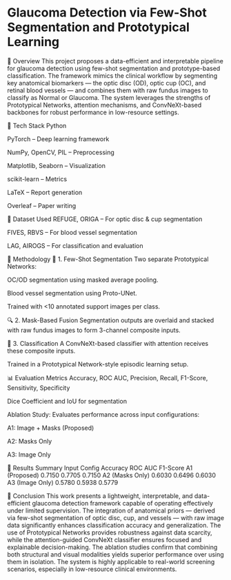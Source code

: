 # Glaucoma Detection via Few-Shot Segmentation and Prototypical Learning


📌 Overview
This project proposes a data-efficient and interpretable pipeline for glaucoma detection using few-shot segmentation and prototype-based classification. The framework mimics the clinical workflow by segmenting key anatomical biomarkers — the optic disc (OD), optic cup (OC), and retinal blood vessels — and combines them with raw fundus images to classify as Normal or Glaucoma. The system leverages the strengths of Prototypical Networks, attention mechanisms, and ConvNeXt-based backbones for robust performance in low-resource settings.

🧰 Tech Stack
Python

PyTorch – Deep learning framework

NumPy, OpenCV, PIL – Preprocessing

Matplotlib, Seaborn – Visualization

scikit-learn – Metrics

LaTeX – Report generation

Overleaf – Paper writing

📂 Dataset Used
REFUGE, ORIGA – For optic disc & cup segmentation

FIVES, RBVS – For blood vessel segmentation

LAG, AIROGS – For classification and evaluation

🧠 Methodology
🧩 1. Few-Shot Segmentation
Two separate Prototypical Networks:

OC/OD segmentation using masked average pooling.

Blood vessel segmentation using Proto-UNet.

Trained with <10 annotated support images per class.

🔍 2. Mask-Based Fusion
Segmentation outputs are overlaid and stacked with raw fundus images to form 3-channel composite inputs.

🔁 3. Classification
A ConvNeXt-based classifier with attention receives these composite inputs.

Trained in a Prototypical Network-style episodic learning setup.

📊 Evaluation Metrics
Accuracy, ROC AUC, Precision, Recall, F1-Score, Sensitivity, Specificity

Dice Coefficient and IoU for segmentation

Ablation Study: Evaluates performance across input configurations:

A1: Image + Masks (Proposed)

A2: Masks Only

A3: Image Only

📌 Results Summary
Input  Config   	   Accuracy 	ROC AUC	  F1-Score
A1    (Proposed)	    0.7150	  0.7705	  0.7150
A2    (Masks Only)	  0.6030	  0.6496	  0.6030
A3    (Image Only)	  0.5780    0.5938    0.5779

📜 Conclusion
This work presents a lightweight, interpretable, and data-efficient glaucoma detection framework capable of operating effectively under limited supervision. The integration of anatomical priors — derived via few-shot segmentation of optic disc, cup, and vessels — with raw image data significantly enhances classification accuracy and generalization. The use of Prototypical Networks provides robustness against data scarcity, while the attention-guided ConvNeXt classifier ensures focused and explainable decision-making. The ablation studies confirm that combining both structural and visual modalities yields superior performance over using them in isolation. The system is highly applicable to real-world screening scenarios, especially in low-resource clinical environments.
